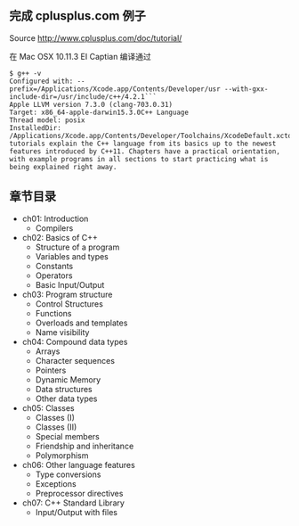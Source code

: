## 完成 cplusplus.com 例子

Source http://www.cplusplus.com/doc/tutorial/

在 Mac OSX 10.11.3 EI Captian 编译通过

```
$ g++ -v
Configured with: --prefix=/Applications/Xcode.app/Contents/Developer/usr --with-gxx-include-dir=/usr/include/c++/4.2.1```
Apple LLVM version 7.3.0 (clang-703.0.31)
Target: x86_64-apple-darwin15.3.0C++ Language
Thread model: posix
InstalledDir: /Applications/Xcode.app/Contents/Developer/Toolchains/XcodeDefault.xctoolchain/usr/binThese tutorials explain the C++ language from its basics up to the newest features introduced by C++11. Chapters have a practical orientation, with example programs in all sections to start practicing what is being explained right away.
```

## 章节目录

* ch01: Introduction
    - Compilers
* ch02: Basics of C++
    - Structure of a program
    - Variables and types
    - Constants
    - Operators
    - Basic Input/Output
* ch03: Program structure
    - Control Structures
    - Functions
    - Overloads and templates
    - Name visibility
* ch04: Compound data types
    - Arrays
    - Character sequences
    - Pointers
    - Dynamic Memory
    - Data structures
    - Other data types
* ch05: Classes
    - Classes (I)
    - Classes (II)
    - Special members
    - Friendship and inheritance
    - Polymorphism
* ch06: Other language features
    - Type conversions
    - Exceptions
    - Preprocessor directives
* ch07: C++ Standard Library
    - Input/Output with files